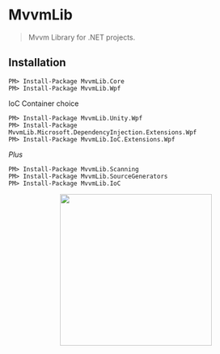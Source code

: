 # MvvmLib

>  Mvvm Library for .NET projects. 

## Installation

```
PM> Install-Package MvvmLib.Core
PM> Install-Package MvvmLib.Wpf
```

IoC Container choice

```
PM> Install-Package MvvmLib.Unity.Wpf
PM> Install-Package MvvmLib.Microsoft.DependencyInjection.Extensions.Wpf
PM> Install-Package MvvmLib.IoC.Extensions.Wpf
```

_Plus_

```
PM> Install-Package MvvmLib.Scanning
PM> Install-Package MvvmLib.SourceGenerators
PM> Install-Package MvvmLib.IoC
```

<p align="center">
<img src="https://res.cloudinary.com/du6bjt9gj/image/upload/v1680387405/mvvmlib_logo_czjc6o.png" width="300">
</p>
